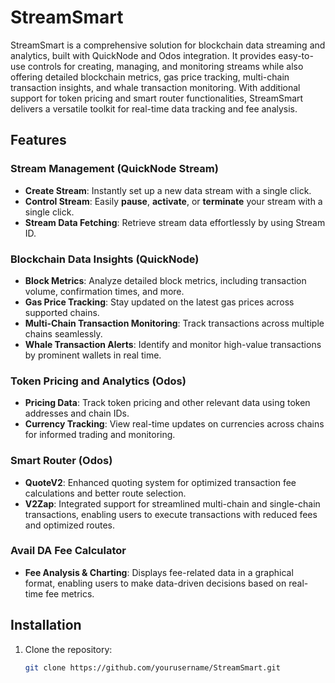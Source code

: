 # StreamSmart

StreamSmart is a comprehensive solution for blockchain data streaming and analytics, built with QuickNode and Odos integration. It provides easy-to-use controls for creating, managing, and monitoring streams while also offering detailed blockchain metrics, gas price tracking, multi-chain transaction insights, and whale transaction monitoring. With additional support for token pricing and smart router functionalities, StreamSmart delivers a versatile toolkit for real-time data tracking and fee analysis.

## Features

### Stream Management (QuickNode Stream)
- **Create Stream**: Instantly set up a new data stream with a single click.
- **Control Stream**: Easily **pause**, **activate**, or **terminate** your stream with a single click.
- **Stream Data Fetching**: Retrieve stream data effortlessly by using Stream ID.

### Blockchain Data Insights (QuickNode)
- **Block Metrics**: Analyze detailed block metrics, including transaction volume, confirmation times, and more.
- **Gas Price Tracking**: Stay updated on the latest gas prices across supported chains.
- **Multi-Chain Transaction Monitoring**: Track transactions across multiple chains seamlessly.
- **Whale Transaction Alerts**: Identify and monitor high-value transactions by prominent wallets in real time.

### Token Pricing and Analytics (Odos)
- **Pricing Data**: Track token pricing and other relevant data using token addresses and chain IDs.
- **Currency Tracking**: View real-time updates on currencies across chains for informed trading and monitoring.

### Smart Router (Odos)
- **QuoteV2**: Enhanced quoting system for optimized transaction fee calculations and better route selection.
- **V2Zap**: Integrated support for streamlined multi-chain and single-chain transactions, enabling users to execute transactions with reduced fees and optimized routes.

### Avail DA Fee Calculator
- **Fee Analysis & Charting**: Displays fee-related data in a graphical format, enabling users to make data-driven decisions based on real-time fee metrics.

## Installation

1. Clone the repository:
   ```bash
   git clone https://github.com/yourusername/StreamSmart.git
